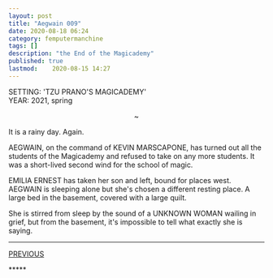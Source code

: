 ```yaml
---
layout: post
title: "Aegwain 009"
date: 2020-08-18 06:24
category: femputermanchine
tags: []
description: "the End of the Magicademy"
published: true
lastmod:	2020-08-15 14:27
---
```

[//]: # ( 8/15/20  -added)

SETTING: 'TZU PRANO'S MAGICADEMY'<br/>
YEAR: 2021, spring

<center>~</center>

It is a rainy day. Again.

AEGWAIN, on the command of KEVIN MARSCAPONE, has turned out all the students of the Magicademy and refused to take on any more students. It was a short-lived second wind for the school of magic.

EMILIA ERNEST has taken her son and left, bound for places west. AEGWAIN is sleeping alone but she's chosen a different resting place. A large bed in the basement, covered with a large quilt. 

She is stirred from sleep by the sound of a UNKNOWN WOMAN wailing in grief, but from the basement, it's impossible to tell what exactly she is saying.

*****
<div class="fpmc-nav">

<span class="fpmc-nav-prev"><a href="{{ 'aegwain-viii' | prepend: site.baseurl }}">PREVIOUS</a></span>

<!--<span class="fpmc-nav-next"><a href="{{ 'aegwain-ix' | prepend: site.baseurl }}">NEXT</a></span> -->

</div>
*****